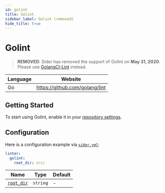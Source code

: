 ```yaml
---
id: golint
title: Golint
sidebar_label: Golint (removed)
hide_title: true
---
```


# Golint

> **REMOVED**: Sider has removed the support of Golint on **May 31, 2020**. Please use [GolangCI-Lint](golangci-lint.md) instead.

| Language | Website                        |
| -------- | ------------------------------ |
| Go       | https://github.com/golang/lint |

## Getting Started

To start using Golint, enable it in your [repository settings](../../getting-started/repository-settings.md).

## Configuration

Here is a configuration example via [`sider.yml`](../../getting-started/custom-configuration.md):

```yaml
linter:
  golint:
    root_dir: src/
```

| Name                                                                                  | Type     | Default |
| ------------------------------------------------------------------------------------- | -------- | ------- |
| [`root_dir`](../../getting-started/custom-configuration.md#linteranalyzer_idroot_dir) | `string` | -       |
